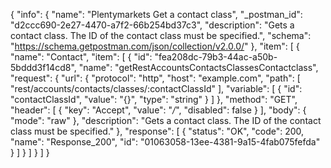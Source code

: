 {
  "info": {
    "name": "Plentymarkets Get a contact class",
    "_postman_id": "d2ccc690-2e27-4470-a7f2-66b254bd37c3",
    "description": "Gets a contact class. The ID of the contact class must be specified.",
    "schema": "https://schema.getpostman.com/json/collection/v2.0.0/"
  },
  "item": [
    {
      "name": "Contact",
      "item": [
        {
          "id": "fea208dc-79b3-44ac-a50b-5bddd3f14cd8",
          "name": "getRestAccountsContactsClassesContactclass",
          "request": {
            "url": {
              "protocol": "http",
              "host": "example.com",
              "path": [
                "rest/accounts/contacts/classes/:contactClassId"
              ],
              "variable": [
                {
                  "id": "contactClassId",
                  "value": "{}",
                  "type": "string"
                }
              ]
            },
            "method": "GET",
            "header": [
              {
                "key": "Accept",
                "value": "*/*",
                "disabled": false
              }
            ],
            "body": {
              "mode": "raw"
            },
            "description": "Gets a contact class. The ID of the contact class must be specified."
          },
          "response": [
            {
              "status": "OK",
              "code": 200,
              "name": "Response_200",
              "id": "01063058-13ee-4381-9a15-4fab075fefda"
            }
          ]
        }
      ]
    }
  ]
}